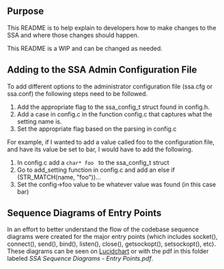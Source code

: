 ## Purpose
This README is to help explain to developers how to make changes to the SSA and where those changes should happen.

This README is a WIP and can be changed as needed.

## Adding to the SSA Admin Configuration File

To add different options to the administrator configuration file (ssa.cfg or ssa.conf) the following steps need to be followed.

1. Add the appropriate flag to the ssa_config_t struct found in config.h.
2. Add a case in config.c in the function config.c that captures what the setting name is.
3. Set the appropriate flag based on the parsing in config.c

For example, if I wanted to add a value called foo to the configuration file, and have its value be set to bar, I would have to add the following.
1. In config.c add a ```char* foo ``` to the ssa_config_t struct
2. Go to add_setting function in config.c and add an else if (STR_MATCH(name, "foo"))...
3. Set the config->foo value to be whatever value was found (in this case bar)

## Sequence Diagrams of Entry Points

In an effort to better understand the flow of the codebase sequence diagrams were created for the major entry points (which includes socket(), connect(), send(), bind(), listen(), close(), getsockopt(), setsockopt(), etc). These diagrams can be seen on [Lucidchart](https://www.lucidchart.com/invitations/accept/af21cb4a-dbfd-40ad-9d06-e3f32c951323) or with the pdf in this folder labeled *SSA Sequence Diagrams - Entry Points.pdf*.